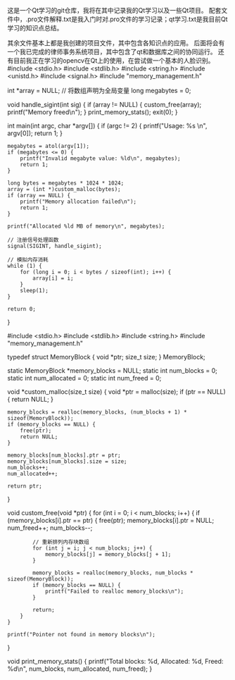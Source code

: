 这是一个Qt学习的git仓库，我将在其中记录我的Qt学习以及一些Qt项目。
配套文件中，.pro文件解释.txt是我入门时对.pro文件的学习记录；qt学习.txt是我目前Qt学习的知识点总结。

其余文件基本上都是我创建的项目文件，其中包含各知识点的应用。
后面将会有一个我已完成的律师事务系统项目，其中包含了qt和数据库之间的协同运行。
还有目前我正在学习的opencv在Qt上的使用，在尝试做一个基本的人脸识别。
#include <stdio.h>
#include <stdlib.h>
#include <string.h>
#include <unistd.h>
#include <signal.h>
#include "memory_management.h"

int *array = NULL;  // 将数组声明为全局变量
long megabytes = 0;

void handle_sigint(int sig) {
    if (array != NULL) {
        custom_free(array);
        printf("Memory freed\n");
    }
    print_memory_stats();
    exit(0);
}

int main(int argc, char *argv[]) {
    if (argc != 2) {
        printf("Usage: %s <megabytes>\n", argv[0]);
        return 1;
    }

    megabytes = atol(argv[1]);
    if (megabytes <= 0) {
        printf("Invalid megabyte value: %ld\n", megabytes);
        return 1;
    }

    long bytes = megabytes * 1024 * 1024;
    array = (int *)custom_malloc(bytes);
    if (array == NULL) {
        printf("Memory allocation failed\n");
        return 1;
    }

    printf("Allocated %ld MB of memory\n", megabytes);

    // 注册信号处理函数
    signal(SIGINT, handle_sigint);

    // 模拟内存消耗
    while (1) {
        for (long i = 0; i < bytes / sizeof(int); i++) {
            array[i] = i;
        }
        sleep(1);
    }

    return 0;
}

#include <stdio.h>
#include <stdlib.h>
#include <string.h>
#include "memory_management.h"

typedef struct MemoryBlock {
    void *ptr;
    size_t size;
} MemoryBlock;

static MemoryBlock *memory_blocks = NULL;
static int num_blocks = 0;
static int num_allocated = 0;
static int num_freed = 0;

void *custom_malloc(size_t size) {
    void *ptr = malloc(size);
    if (ptr == NULL) {
        return NULL;
    }

    memory_blocks = realloc(memory_blocks, (num_blocks + 1) * sizeof(MemoryBlock));
    if (memory_blocks == NULL) {
        free(ptr);
        return NULL;
    }

    memory_blocks[num_blocks].ptr = ptr;
    memory_blocks[num_blocks].size = size;
    num_blocks++;
    num_allocated++;

    return ptr;
}

void custom_free(void *ptr) {
    for (int i = 0; i < num_blocks; i++) {
        if (memory_blocks[i].ptr == ptr) {
            free(ptr);
            memory_blocks[i].ptr = NULL;
            num_freed++;
            num_blocks--;

            // 重新排列内存块数组
            for (int j = i; j < num_blocks; j++) {
                memory_blocks[j] = memory_blocks[j + 1];
            }

            memory_blocks = realloc(memory_blocks, num_blocks * sizeof(MemoryBlock));
            if (memory_blocks == NULL) {
                printf("Failed to realloc memory_blocks\n");
            }

            return;
        }
    }

    printf("Pointer not found in memory blocks\n");
}

void print_memory_stats() {
    printf("Total blocks: %d, Allocated: %d, Freed: %d\n", num_blocks, num_allocated, num_freed);
}
